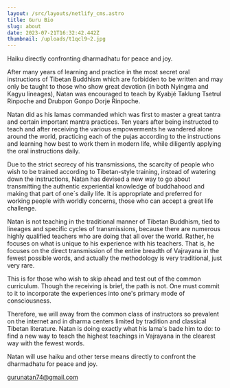 ```yaml
---
layout: /src/layouts/netlify_cms.astro
title: Guru Bio
slug: about
date: 2023-07-21T16:32:42.442Z
thumbnail: /uploads/t1qcl9~2.jpg
---
```

Haiku directly confronting dharmadhatu for peace and joy.

After many years of learning and practice in the most secret oral instructions of Tibetan Buddhism which are forbidden to be written and may only be taught to those who show great devotion (in both Nyingma and Kagyu lineages), Natan was encouraged to teach by Kyabjé Taklung Tsetrul Rinpoche and Drubpon Gonpo Dorje Rinpoche. 

Natan did as his lamas commanded which was first to master a great tantra and certain important mantra practices. Ten years after being instructed to teach and after receiving the various empowerments he wandered alone around the world, practicing each of the pujas according to the instructions and learning how best to work them in modern life, while diligently applying the oral instructions daily.

Due to the strict secrecy of his transmissions, the scarcity of people who wish to be trained according to Tibetan-style training, instead of watering down the instructions, Natan has devised a new way to go about transmitting the authentic experiential knowledge of buddhahood and making that part of one´s daily life. It is appropriate and preferred for working people with worldly concerns, those who can accept a great life challenge. 

Natan is not teaching in the traditional manner of Tibetan Buddhism, tied to lineages and specific cycles of transmissions, because there are numerous highly qualified teachers who are doing that all over the world. Rather, he focuses on what is unique to his experience with his teachers. That is, he focuses on the direct transmission of the entire breadth of Vajrayana in the fewest possible words, and actually the methodology is very traditional, just very rare.

This is for those who wish to skip ahead and test out of the common curriculum. Though the receiving is brief, the path is not. One must commit to it to incorporate the experiences into one's primary mode of consciousness.

Therefore, we will away from the common class of instructors so prevalent on the internet and in dharma centers limited by tradition and classical Tibetan literature. Natan is doing exactly what his lama's bade him to do: to find a new way to teach the highest teachings in Vajrayana in the clearest way with the fewest words. 

Natan will use haiku and other terse means directly to confront the dharmadhatu for peace and joy.

<gurunatan74@gmail.com>